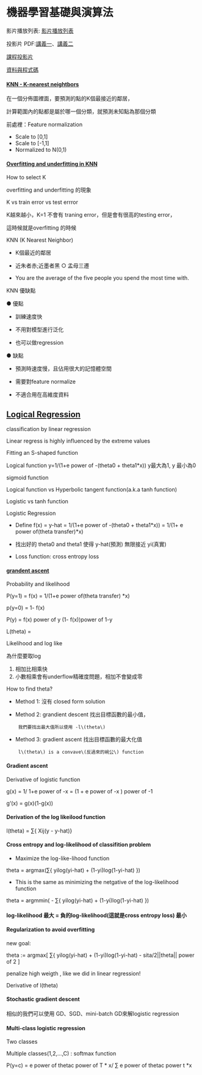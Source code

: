 # 機器學習基礎與演算法

[ ](https://doc-10-a8-docs.googleusercontent.com/docs/securesc/0e6o73khf30bge47v75ur1f0ansg0qb7/hbkigjjjm9spdhr1qgp49psdmg87eo5h/1551852000000/17581372301209011741/15400212421688111872/1xiJegBUNO6vIwDKleslxamYABYGO_DaE?e=download&nonce=bdftdsv7idrii&user=15400212421688111872&hash=21v2ojv6o7dsjb7o42etsnqkmoobfdre)影片播放列表: [影片播放列表 ](https://www.youtube.com/playlist?list=PL1f_B9coMEeB0uxQwlKLGGyDpI_Xs8iCY)

投影片 PDF:[講義一](https://drive.google.com/file/d/1rl6xs7-2_LPuYmXzJcS8pU8eR2uBSgDJ/view)、[講義二](https://drive.google.com/file/d/1e11A6QbAj2FxEALSVqJXLvg-F_RFlvwu/view)

[課程投影片](https://drive.google.com/file/d/160-WCt5I_m1F3yR3-mzqgW4WlkSaAXty/view)

[資料與程式碼](https://drive.google.com/drive/folders/1RRX1YEI33jxDl-s7h67K1sVrTDdudjhM)

#### [KNN - K-nearest neightbors](https://www.youtube.com/watch?v=0RIJUK0il2I)

在一個分佈圖裡面，要預測的點的K個最接近的鄰居，

計算範圍內的點都是屬於哪一個分類，就預測未知點為那個分類

前處裡：Feature normalization

* Scale to \[0,1\]
* Scale to \[-1,1\]
* Normalized to N\(0,1\)

#### [Overfitting and underfitting in KNN](https://www.youtube.com/watch?v=ryjdPBrGFsM)

How to select K

overfitting and underfitting 的現象

K vs train error vs test errror

K越來越小，K=1 不會有 traning error，但是會有很高的testing error，

這時候就是overfitting 的時候

KNN \(K Nearest Neighbor\)

* K個最近的鄰居

* 近朱者赤;近墨者黑 ○ 孟母三遷

* You are the average of the five people you spend the most time with.

KNN 優缺點

● 優點

* 訓練速度快

* 不用對模型進行泛化

* 也可以做regression

● 缺點

* 預測時速度慢，且佔用很大的記憶體空間

* 需要對feature normalize

* 不適合用在高維度資料



## [Logical Regression](https://www.youtube.com/watch?v=cZ-lAVT80KE)

classification by linear regression 

Linear regress is highly influenced by the extreme values

Fitting an S-shaped function

Logical function y=1/\(1+e power of -\(theta0 + theta1\*x\)\) y最大為1, y 最小為0

sigmoid function

Logical function vs Hyperbolic tangent function\(a.k.a tanh function\)

Logistic vs tanh function



Logistic Regression

* Define f\(x\) = y-hat = 1/\(1+e power of -\(theta0 + theta1\*x\)\) = 1/\(1+ e power of\(theta transfer\)\*x\)

* 找出好的 theta0 and theta1 使得 y-hat\(預測\) 無限接近 yi\(真實\)
* Loss function: cross entropy loss



#### [grandent ascent](https://www.youtube.com/watch?v=RHX62jeV5jg)

Probability and likelihood

P\(y=1\) = f\(x\) = 1/\(1+e power of\(theta transfer\) \*x\)

p\(y=0\) = 1- f\(x\)

P\(y\) = f\(x\) power of y \(1- f\(x\)\)power of 1-y

L\(theta\) = 

Likelihood and log like

為什麼要取log

1. 相加比相乘快
2. 小數相乘會有underflow精確度問題，相加不會變成零



How to find theta?

* Method 1: 沒有 closed form solution
* Method 2: grandient descent 找出目標函數的最小值，

       我們要找出最大值所以使用 -l\(theta\)

* Method 3: gradient ascent 找出目標函數的最大化值

       l\(theta\) is a convave\(反過來的碗公\) function

       

#### Gradient ascent

Derivative of logistic function

g\(x\) = 1/ 1+e power of -x = \(1 + e power of -x \) power of -1

g‘\(x\) = g\(x\)\(1-g\(x\)\)



#### Derivation of the log likeilood function

l\(theta\) = ∑{ Xij\(y - y-hat\)}



#### Cross entropy and log-likelihood of classifition problem

* Maximize the log-like-lihood function

theta = argmax\(∑{ yilog\(yi-hat\) + \(1-yi\)log\(1-yi-hat\) }\)

* This is the same as minimizing the netgative of the log-likelihood function

theta = argmmin\( - ∑{ yilog\(yi-hat\) + \(1-yi\)log\(1-yi-hat\) }\)

#### log-likelihood 最大 = 負的log-likelihood\(這就是cross entropy loss\) 最小



#### Regularization to avoid overfitting 

new goal:

theta := argmax\[ ∑{ yilog\(yi-hat\) + \(1-yi\)log\(1-yi-hat\) - sita/2\|\|theta\|\| power of 2 \]

penalize high weigth , like we did in linear regression!



Derivative of l\(theta\)



#### Stochastic gradient descent 

相似的我們可以使用 GD、SGD、mini-batch GD來解logistic regression

#### Multi-class logistic regression

Two classes

Multiple classes\(1,2,...,C\) : softmax function

P\(y=c\) = e power of thetac power of T \* x/ ∑ e power of thetac power t \*x











       




